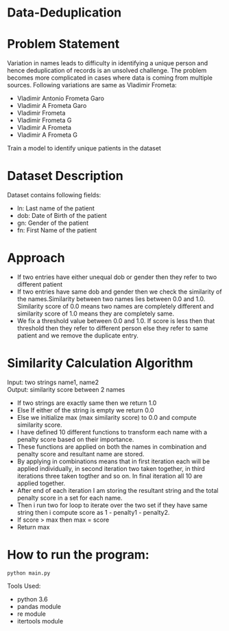 # Data-Deduplication

# Problem Statement 
Variation in names leads to difficulty in identifying a unique person and hence deduplication
of records is an unsolved challenge. The problem becomes more complicated in cases where
data is coming from multiple sources. Following variations are same as Vladimir Frometa:
* Vladimir Antonio Frometa Garo
* Vladimir A Frometa Garo
* Vladimir Frometa
* Vladimir Frometa G
* Vladimir A Frometa
* Vladimir A Frometa G

Train a model to identify unique patients in the dataset

# Dataset Description 
Dataset contains following fields:
* ln: Last name of the patient
* dob: Date of Birth of the patient
* gn: Gender of the patient
* fn: First Name of the patient

# Approach 
* If two entries have either unequal dob or gender then they refer to two different patient
* If two entries have same dob and gender then we check the similarity of the names.Similarity between two names lies between 0.0 and 1.0. Similarity score of 0.0 means two names are completely different and similarity score of 1.0 means they are completely same.
* We fix a threshold value between 0.0 and 1.0. If score is less then that threshold then they refer to different person else they refer to same patient and we remove the duplicate entry.

# Similarity Calculation Algorithm 
Input: two strings name1, name2 <br/>
Output: similarity score between 2 names<br/>
* If two strings are exactly same then we return 1.0
* Else If either of the string is empty we return 0.0
* Else we initialize max (max similarity score) to 0.0 and compute similarity score.
* I have defined 10 different functions to transform each name with a penalty score based on their importance. 
* These functions are applied on both the names in combination and penalty score and resultant name are stored.
* By applying in combinations means that in first iteration each will be applied individually, in second iteration two taken together, in third iterations three taken togther and so on. In final iteration all 10 are applied together.
* After end of each iteration I am storing the resultant string and the total penalty score in a set for each name.
* Then i run two for loop to iterate over the two set if they have same string then i compute score as 1 - penalty1 - penalty2. 
* If score > max then max = score
* Return max


# How to run the program:
`python main.py` <br/>

Tools Used: 
* python 3.6
* pandas module
* re module
* itertools module